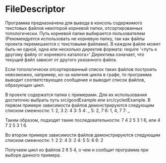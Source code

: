 # FileDescriptor

Программа предназначена для вывода в консоль содержимого текстовых файлов некоторой корневой папки, отсортированных топологически. Путь корневой папки выбирается пользователем (Рекомендуется использовать не корневую папку, так как файлы проекта перемешаются с текстовыми файлами). В каждом файле может быть ни одной, одна или несколько директив формата:
require ‘<путь к другому файлу от корневого каталога>’
Директива означает, что текущий файл зависит от другого указанного файла.

Если топологически отсортированный список таких файлов построить невозможно, например, из-за наличия цикла в графе, то программа выводит соответствующее сообщение и выводит список файлов, образующих цикл.

В проекте содержатся папки с примерами. Для их использования достаточно выбрать путь src/goodExample или src/cycledExample. В первом примере зависимости файлов демонстрируются следующим списком смежности:
1: 2, 3
2: 4
3: 5
4: _
5: 2, 7
6: 1, 4, 7
7: _

Таким образом, подходят такие последовательности: 7 4 2 5 3 1 6, или 4 7 2 5 3 1 6.

Во втором примере зависимости файлов демонстрируются следующим списком смежности:
1: 2
2: 4
3: 2
4: 5
5: 6
6: 2

Получаем цикл из файлов 2 6 5 4, о чем и сообщит программа при выборе данного примера.
